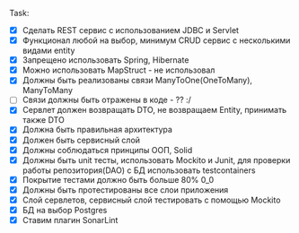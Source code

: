 Task:

- [x] Сделать REST сервис с использованием JDBC и Servlet
- [x] Функционал любой на выбор, минимум CRUD сервис с несколькими видами entity
- [x] Запрещено использовать Spring, Hibernate
- [x] Можно использовать MapStruct - не использовал
- [x] Должны быть реализованы связи ManyToOne(OneToMany), ManyToMany
- [ ] Связи должны быть отражены в коде - ?? :/
- [x] Сервлет должен возвращать DTO, не возвращаем Entity, принимать также DTO
- [x] Должна быть правильная архитектура
- [x] Должен быть сервисный слой
- [x] Должны соблюдаться принципы ООП, Solid
- [x] Должны быть unit тесты, использовать Mockito и Junit, для проверки работы репозитория(DAO) с БД использовать
  testcontainers
- [x] Покрытие тестами должно быть больше 80% 0_0
- [x] Должны быть протестированы все слои приложения
- [x] Слой сервлетов, сервисный слой тестировать с помощью Mockito
- [x] БД на выбор Postgres
- [x] Ставим плагин SonarLint